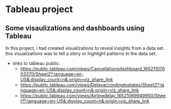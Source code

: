 # Tableau project
## Some visaulizations and dashboards using Tableau
 In this project, i had created visualizations to reveal insights from a data set. this visualizations was to tell a story or highlight patterns in the data set.
 * links to tableau public:
   * https://public.tableau.com/views/Cancellationsdashboard_16521107603370/Sheet2?:language=en-US&:display_count=n&:origin=viz_share_link
   * https://public.tableau.com/views/Delayaccordingtostates/Sheet2?:language=en-US&:display_count=n&:origin=viz_share_link
   * https://public.tableau.com/views/Airlinedelay_16521069949950/Sheet1?:language=en-US&:display_count=n&:origin=viz_share_link
